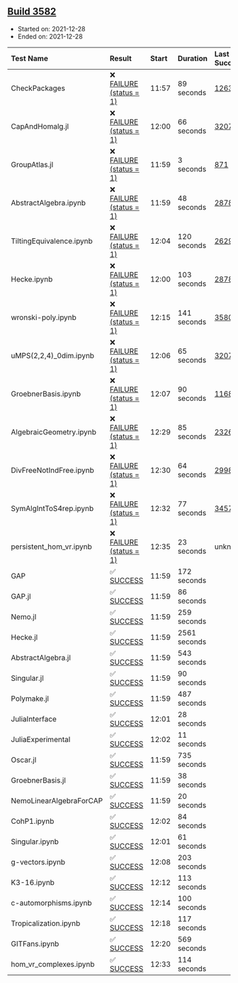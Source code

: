 ## [Build 3582](https://oscarci.mathematik.uni-kl.de/job/oscar-stable/3582/)

* Started on: 2021-12-28
* Ended on: 2021-12-28

| Test Name    | Result | Start | Duration | Last Success | First Failure |
|:-------------|:-------|:------|:---------|:-------------|:--------------|
| CheckPackages | ❌ [FAILURE (status = 1)](https://oscarci.mathematik.uni-kl.de/job/oscar-stable/3582/artifact/logs/build-3582/CheckPackages.log) | 11:57 | 89 seconds | [1263](https://oscarci.mathematik.uni-kl.de/job/oscar-stable/1263/) | [1264](https://oscarci.mathematik.uni-kl.de/job/oscar-stable/1264/) |
| CapAndHomalg.jl | ❌ [FAILURE (status = 1)](https://oscarci.mathematik.uni-kl.de/job/oscar-stable/3582/artifact/logs/build-3582/CapAndHomalg.jl.log) | 12:00 | 66 seconds | [3207](https://oscarci.mathematik.uni-kl.de/job/oscar-stable/3207/) | [3208](https://oscarci.mathematik.uni-kl.de/job/oscar-stable/3208/) |
| GroupAtlas.jl | ❌ [FAILURE (status = 1)](https://oscarci.mathematik.uni-kl.de/job/oscar-stable/3582/artifact/logs/build-3582/GroupAtlas.jl.log) | 11:59 | 3 seconds | [871](https://oscarci.mathematik.uni-kl.de/job/oscar-stable/871/) | [872](https://oscarci.mathematik.uni-kl.de/job/oscar-stable/872/) |
| AbstractAlgebra.ipynb | ❌ [FAILURE (status = 1)](https://oscarci.mathematik.uni-kl.de/job/oscar-stable/3582/artifact/logs/build-3582/AbstractAlgebra.ipynb.log) | 11:59 | 48 seconds | [2878](https://oscarci.mathematik.uni-kl.de/job/oscar-stable/2878/) | [2879](https://oscarci.mathematik.uni-kl.de/job/oscar-stable/2879/) |
| TiltingEquivalence.ipynb | ❌ [FAILURE (status = 1)](https://oscarci.mathematik.uni-kl.de/job/oscar-stable/3582/artifact/logs/build-3582/TiltingEquivalence.ipynb.log) | 12:04 | 120 seconds | [2629](https://oscarci.mathematik.uni-kl.de/job/oscar-stable/2629/) | [2630](https://oscarci.mathematik.uni-kl.de/job/oscar-stable/2630/) |
| Hecke.ipynb | ❌ [FAILURE (status = 1)](https://oscarci.mathematik.uni-kl.de/job/oscar-stable/3582/artifact/logs/build-3582/Hecke.ipynb.log) | 12:00 | 103 seconds | [2878](https://oscarci.mathematik.uni-kl.de/job/oscar-stable/2878/) | [2879](https://oscarci.mathematik.uni-kl.de/job/oscar-stable/2879/) |
| wronski-poly.ipynb | ❌ [FAILURE (status = 1)](https://oscarci.mathematik.uni-kl.de/job/oscar-stable/3582/artifact/logs/build-3582/wronski-poly.ipynb.log) | 12:15 | 141 seconds | [3580](https://oscarci.mathematik.uni-kl.de/job/oscar-stable/3580/) | [3581](https://oscarci.mathematik.uni-kl.de/job/oscar-stable/3581/) |
| uMPS(2,2,4)_0dim.ipynb | ❌ [FAILURE (status = 1)](https://oscarci.mathematik.uni-kl.de/job/oscar-stable/3582/artifact/logs/build-3582/uMPS-2-2-4-_0dim.ipynb.log) | 12:06 | 65 seconds | [3207](https://oscarci.mathematik.uni-kl.de/job/oscar-stable/3207/) | [3208](https://oscarci.mathematik.uni-kl.de/job/oscar-stable/3208/) |
| GroebnerBasis.ipynb | ❌ [FAILURE (status = 1)](https://oscarci.mathematik.uni-kl.de/job/oscar-stable/3582/artifact/logs/build-3582/GroebnerBasis.ipynb.log) | 12:07 | 90 seconds | [1168](https://oscarci.mathematik.uni-kl.de/job/oscar-stable/1168/) | [1169](https://oscarci.mathematik.uni-kl.de/job/oscar-stable/1169/) |
| AlgebraicGeometry.ipynb | ❌ [FAILURE (status = 1)](https://oscarci.mathematik.uni-kl.de/job/oscar-stable/3582/artifact/logs/build-3582/AlgebraicGeometry.ipynb.log) | 12:29 | 85 seconds | [2326](https://oscarci.mathematik.uni-kl.de/job/oscar-stable/2326/) | [2327](https://oscarci.mathematik.uni-kl.de/job/oscar-stable/2327/) |
| DivFreeNotIndFree.ipynb | ❌ [FAILURE (status = 1)](https://oscarci.mathematik.uni-kl.de/job/oscar-stable/3582/artifact/logs/build-3582/DivFreeNotIndFree.ipynb.log) | 12:30 | 64 seconds | [2998](https://oscarci.mathematik.uni-kl.de/job/oscar-stable/2998/) | [2999](https://oscarci.mathematik.uni-kl.de/job/oscar-stable/2999/) |
| SymAlgIntToS4rep.ipynb | ❌ [FAILURE (status = 1)](https://oscarci.mathematik.uni-kl.de/job/oscar-stable/3582/artifact/logs/build-3582/SymAlgIntToS4rep.ipynb.log) | 12:32 | 77 seconds | [3457](https://oscarci.mathematik.uni-kl.de/job/oscar-stable/3457/) | [3458](https://oscarci.mathematik.uni-kl.de/job/oscar-stable/3458/) |
| persistent_hom_vr.ipynb | ❌ [FAILURE (status = 1)](https://oscarci.mathematik.uni-kl.de/job/oscar-stable/3582/artifact/logs/build-3582/persistent_hom_vr.ipynb.log) | 12:35 | 23 seconds | unknown | unknown |
| GAP | ✅ [SUCCESS](https://oscarci.mathematik.uni-kl.de/job/oscar-stable/3582/artifact/logs/build-3582/GAP.log) | 11:59 | 172 seconds |  |  |
| GAP.jl | ✅ [SUCCESS](https://oscarci.mathematik.uni-kl.de/job/oscar-stable/3582/artifact/logs/build-3582/GAP.jl.log) | 11:59 | 86 seconds |  |  |
| Nemo.jl | ✅ [SUCCESS](https://oscarci.mathematik.uni-kl.de/job/oscar-stable/3582/artifact/logs/build-3582/Nemo.jl.log) | 11:59 | 259 seconds |  |  |
| Hecke.jl | ✅ [SUCCESS](https://oscarci.mathematik.uni-kl.de/job/oscar-stable/3582/artifact/logs/build-3582/Hecke.jl.log) | 11:59 | 2561 seconds |  |  |
| AbstractAlgebra.jl | ✅ [SUCCESS](https://oscarci.mathematik.uni-kl.de/job/oscar-stable/3582/artifact/logs/build-3582/AbstractAlgebra.jl.log) | 11:59 | 543 seconds |  |  |
| Singular.jl | ✅ [SUCCESS](https://oscarci.mathematik.uni-kl.de/job/oscar-stable/3582/artifact/logs/build-3582/Singular.jl.log) | 11:59 | 90 seconds |  |  |
| Polymake.jl | ✅ [SUCCESS](https://oscarci.mathematik.uni-kl.de/job/oscar-stable/3582/artifact/logs/build-3582/Polymake.jl.log) | 11:59 | 487 seconds |  |  |
| JuliaInterface | ✅ [SUCCESS](https://oscarci.mathematik.uni-kl.de/job/oscar-stable/3582/artifact/logs/build-3582/JuliaInterface.log) | 12:01 | 28 seconds |  |  |
| JuliaExperimental | ✅ [SUCCESS](https://oscarci.mathematik.uni-kl.de/job/oscar-stable/3582/artifact/logs/build-3582/JuliaExperimental.log) | 12:02 | 11 seconds |  |  |
| Oscar.jl | ✅ [SUCCESS](https://oscarci.mathematik.uni-kl.de/job/oscar-stable/3582/artifact/logs/build-3582/Oscar.jl.log) | 11:59 | 735 seconds |  |  |
| GroebnerBasis.jl | ✅ [SUCCESS](https://oscarci.mathematik.uni-kl.de/job/oscar-stable/3582/artifact/logs/build-3582/GroebnerBasis.jl.log) | 11:59 | 38 seconds |  |  |
| NemoLinearAlgebraForCAP | ✅ [SUCCESS](https://oscarci.mathematik.uni-kl.de/job/oscar-stable/3582/artifact/logs/build-3582/NemoLinearAlgebraForCAP.log) | 11:59 | 20 seconds |  |  |
| CohP1.ipynb | ✅ [SUCCESS](https://oscarci.mathematik.uni-kl.de/job/oscar-stable/3582/artifact/logs/build-3582/CohP1.ipynb.log) | 12:02 | 84 seconds |  |  |
| Singular.ipynb | ✅ [SUCCESS](https://oscarci.mathematik.uni-kl.de/job/oscar-stable/3582/artifact/logs/build-3582/Singular.ipynb.log) | 12:01 | 61 seconds |  |  |
| g-vectors.ipynb | ✅ [SUCCESS](https://oscarci.mathematik.uni-kl.de/job/oscar-stable/3582/artifact/logs/build-3582/g-vectors.ipynb.log) | 12:08 | 203 seconds |  |  |
| K3-16.ipynb | ✅ [SUCCESS](https://oscarci.mathematik.uni-kl.de/job/oscar-stable/3582/artifact/logs/build-3582/K3-16.ipynb.log) | 12:12 | 113 seconds |  |  |
| c-automorphisms.ipynb | ✅ [SUCCESS](https://oscarci.mathematik.uni-kl.de/job/oscar-stable/3582/artifact/logs/build-3582/c-automorphisms.ipynb.log) | 12:14 | 100 seconds |  |  |
| Tropicalization.ipynb | ✅ [SUCCESS](https://oscarci.mathematik.uni-kl.de/job/oscar-stable/3582/artifact/logs/build-3582/Tropicalization.ipynb.log) | 12:18 | 117 seconds |  |  |
| GITFans.ipynb | ✅ [SUCCESS](https://oscarci.mathematik.uni-kl.de/job/oscar-stable/3582/artifact/logs/build-3582/GITFans.ipynb.log) | 12:20 | 569 seconds |  |  |
| hom_vr_complexes.ipynb | ✅ [SUCCESS](https://oscarci.mathematik.uni-kl.de/job/oscar-stable/3582/artifact/logs/build-3582/hom_vr_complexes.ipynb.log) | 12:33 | 114 seconds |  |  |
